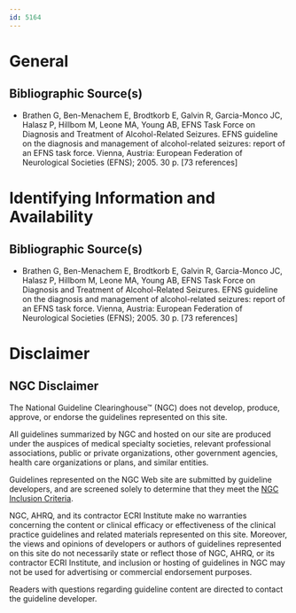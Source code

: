 ```yaml
---
id: 5164
---
```


# General

## Bibliographic Source(s)

- Brathen G, Ben-Menachem E, Brodtkorb E, Galvin R, Garcia-Monco JC, Halasz P, Hillbom M, Leone MA, Young AB, EFNS Task Force on Diagnosis and Treatment of Alcohol-Related Seizures. EFNS guideline on the diagnosis and management of alcohol-related seizures: report of an EFNS task force. Vienna, Austria: European Federation of Neurological Societies (EFNS); 2005. 30 p. [73 references]

# Identifying Information and Availability

## Bibliographic Source(s)

- Brathen G, Ben-Menachem E, Brodtkorb E, Galvin R, Garcia-Monco JC, Halasz P, Hillbom M, Leone MA, Young AB, EFNS Task Force on Diagnosis and Treatment of Alcohol-Related Seizures. EFNS guideline on the diagnosis and management of alcohol-related seizures: report of an EFNS task force. Vienna, Austria: European Federation of Neurological Societies (EFNS); 2005. 30 p. [73 references]

# Disclaimer

## NGC Disclaimer

The National Guideline Clearinghouse™ (NGC) does not develop, produce, approve, or endorse the guidelines represented on this site.

All guidelines summarized by NGC and hosted on our site are produced under the auspices of medical specialty societies, relevant professional associations, public or private organizations, other government agencies, health care organizations or plans, and similar entities.

Guidelines represented on the NGC Web site are submitted by guideline developers, and are screened solely to determine that they meet the [NGC Inclusion Criteria](/help-and-about/summaries/inclusion-criteria).

NGC, AHRQ, and its contractor ECRI Institute make no warranties concerning the content or clinical efficacy or effectiveness of the clinical practice guidelines and related materials represented on this site. Moreover, the views and opinions of developers or authors of guidelines represented on this site do not necessarily state or reflect those of NGC, AHRQ, or its contractor ECRI Institute, and inclusion or hosting of guidelines in NGC may not be used for advertising or commercial endorsement purposes.

Readers with questions regarding guideline content are directed to contact the guideline developer.

